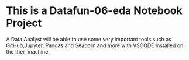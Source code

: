 # This is a Datafun-06-eda Notebook Project
A Data Analyst will be able to use  some very important tools such as GitHub,Jupyter, Pandas and Seaborn  and more with VSCODE installed on the their machine.

